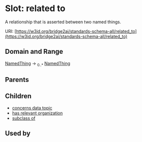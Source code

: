 
# Slot: related to


A relationship that is asserted between two named things.

URI: [https://w3id.org/bridge2ai/standards-schema-all/related_to](https://w3id.org/bridge2ai/standards-schema-all/related_to)


## Domain and Range

[NamedThing](NamedThing.md) &#8594;  <sub>0..\*</sub> [NamedThing](NamedThing.md)

## Parents


## Children

 *  [concerns data topic](concerns_data_topic.md)
 *  [has relevant organization](has_relevant_organization.md)
 *  [subclass of](subclass_of.md)

## Used by

